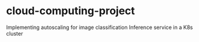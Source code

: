 # cloud-computing-project
Implementing autoscaling for image classification Inference service in a K8s cluster
